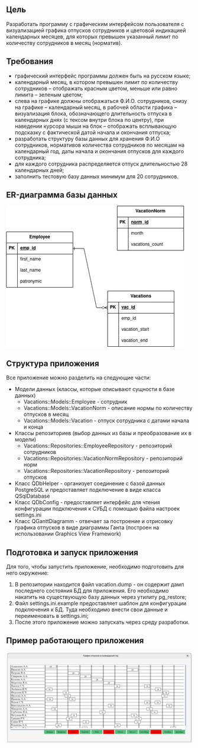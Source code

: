 ## Цель
Разработать программу с графическим интерфейсом пользователя с визуализацией графика отпусков сотрудников и цветовой индикацией календарных месяцев, для которых превышен указанный лимит по количеству сотрудников в месяц (норматив).

## Требования
* графический интерфейс программы должен быть на русском языке;
* календарный месяц, в котором превышен лимит по количеству сотрудников – отображать красным цветом, меньше или равно лимита – зеленым цветом;
* слева на графике должны отображаться Ф.И.О. сотрудников, снизу на графике – календарный месяц, в рабочей области графика – визуализация блока, обозначающего длительность отпуска в календарных днях (с тексом внутри блока по центру), при наведении курсора мыши на блок – отображать всплывающую подсказку с фактической датой начала и окончания отпуска;
* разработать структуру базы данных для хранения Ф.И.О сотрудников, нормативов количества сотрудников по месяцам на календарный год, даты начала и окончания отпусков для каждого сотрудника;
* для каждого сотрудника распределяется отпуск длительностью 28 календарных дней;
* заполнить тестовую базу данных минимум для 20 сотрудников.

## ER-диаграмма базы данных
![База](ER.jpg)

## Структура приложения
Все приложение можно разделить на следующие части:

* Модели данных (классы, которые описывают сущности в базе данных)
	* Vacations::Models::Employee - сотрудник
	* Vacations::Models::VacationNorm - описание нормы по количеству отпусков в месяц
	* Vacations::Models::Vacation - отпуск сотрудника с датами начала и конца
* Классы репозиториев (выбор данных из базы и преобразование их в модели)
	* Vacations::Repositories::EmployeeRepository - репозиторий сотрудников
	* Vacations::Repositories::VacationNormRepository - репозиторий норм 
	* Vacations::Repositories::VacationRepository - репозиторий отпусков
* Класс QDbHelper - организует соединение с базой данных PostgreSQL и предоставляет подключение в виде класса QSqlDatabase
* Класс QDbConfig - предоставляет интерфейс для чтения конфигурации подключения к СУБД с помощью файла настроек settings.ini
* Класс QGanttDiagramm - отвечает за построение и отрисовку графика отпусков в виде диаграммы Ганта (построен на использовании Graphics View Framework)

## Подготовка и запуск приложения

Для того, чтобы запустить приложение, необходимо подготовить для него окружение:

1. В репозитории находится файл vacation.dump - он содержит дамп последнего состояния БД для приложения. Его необходимо накатить на существующую базу данных через утилиту pg_restore;
2. Файл settings.ini.example предоставляет шаблон для конфигурации подключения к БД. Туда необходимо внести свои данные и переименовать в settings.ini;
3. После этого приложение можно запускать через среду разработки.

## Пример работающего приложения
![Работающее приложение](Application.png)
